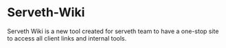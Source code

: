 # Serveth-Wiki
 Serveth Wiki is a new tool created for serveth team to have a one-stop site to access all client links and internal tools.
